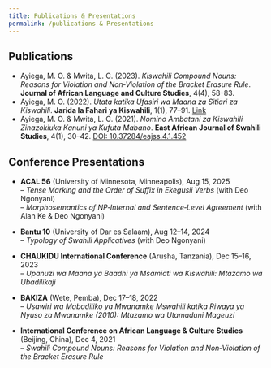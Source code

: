 ```yaml
---
title: Publications & Presentations
permalink: /publications & Presentations
---
```


## Publications
- Ayiega, M. O. & Mwita, L. C. (2023). *Kiswahili Compound Nouns: Reasons for Violation and Non‑Violation of the Bracket Erasure Rule*. **Journal of African Language and Culture Studies**, 4(4), 58–83.
- Ayiega, M. O. (2022). *Utata katika Ufasiri wa Maana za Sitiari za Kiswahili*. **Jarida la Fahari ya Kiswahili**, 1(1), 77–91. [Link](https://rucu.ac.tz/JAFAKI.html)
- Ayiega, M. O. & Mwita, L. C. (2021). *Nomino Ambatani za Kiswahili Zinazokiuka Kanuni ya Kufuta Mabano*. **East African Journal of Swahili Studies**, 4(1), 30–42. [DOI: 10.37284/eajss.4.1.452](https://doi.org/10.37284/eajss.4.1.452)

## Conference Presentations
- **ACAL 56** (University of Minnesota, Minneapolis), Aug 15, 2025  
  – *Tense Marking and the Order of Suffix in Ekegusii Verbs* (with Deo Ngonyani)  
  – *Morphosemantics of NP‑Internal and Sentence‑Level Agreement* (with Alan Ke & Deo Ngonyani)

- **Bantu 10** (University of Dar es Salaam), Aug 12–14, 2024  
  – *Typology of Swahili Applicatives* (with Deo Ngonyani)

- **CHAUKIDU International Conference** (Arusha, Tanzania), Dec 15–16, 2023  
  – *Upanuzi wa Maana ya Baadhi ya Msamiati wa Kiswahili: Mtazamo wa Ubadilikaji*

- **BAKIZA** (Wete, Pemba), Dec 17–18, 2022  
  – *Usawiri wa Mabadiliko ya Mwanamke Mswahili katika Riwaya ya Nyuso za Mwanamke (2010): Mtazamo wa Utamaduni Mageuzi*

- **International Conference on African Language & Culture Studies** (Beijing, China), Dec 4, 2021  
  – *Swahili Compound Nouns: Reasons for Violation and Non‑Violation of the Bracket Erasure Rule*
